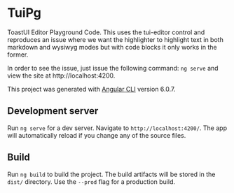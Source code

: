 # TuiPg

ToastUI Editor Playground Code. This uses the tui-editor control and reproduces an issue where we want the highlighter to highlight text in both markdown and wysiwyg modes but with code blocks it only works in the former.

In order to see the issue, just issue the following command: `ng serve` and view the site at http://localhost:4200.


This project was generated with [Angular CLI](https://github.com/angular/angular-cli) version 6.0.7.

## Development server

Run `ng serve` for a dev server. Navigate to `http://localhost:4200/`. The app will automatically reload if you change any of the source files.

## Build

Run `ng build` to build the project. The build artifacts will be stored in the `dist/` directory. Use the `--prod` flag for a production build.
